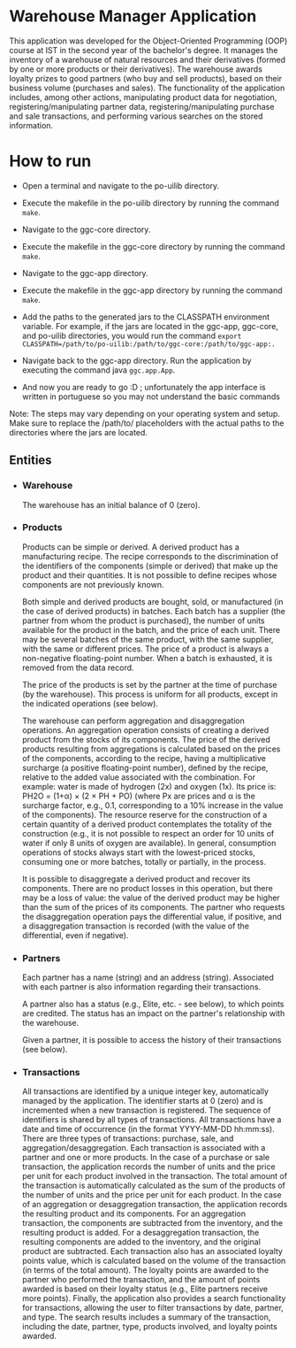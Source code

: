 # Warehouse Manager Application

This application was developed for the Object-Oriented Programming (OOP) course at IST in the second year of the bachelor's degree. It manages the inventory of a warehouse of natural resources and their derivatives (formed by one or more products or their derivatives). The warehouse awards loyalty prizes to good partners (who buy and sell products), based on their business volume (purchases and sales). The functionality of the application includes, among other actions, manipulating product data for negotiation, registering/manipulating partner data, registering/manipulating purchase and sale transactions, and performing various searches on the stored information.

# How to run

- Open a terminal and navigate to the po-uilib directory.
- Execute the makefile in the po-uilib directory by running the command `make`.

- Navigate to the ggc-core directory.
- Execute the makefile in the ggc-core directory by running the command `make`.

- Navigate to the ggc-app directory.
- Execute the makefile in the ggc-app directory by running the command `make`.

- Add the paths to the generated jars to the CLASSPATH environment variable. For example, if the jars are located in the ggc-app, ggc-core, and po-uilib directories, you would run the command `export CLASSPATH=/path/to/po-uilib:/path/to/ggc-core:/path/to/ggc-app:.`

- Navigate back to the ggc-app directory.
  Run the application by executing the command java `ggc.app.App`.

- And now you are ready to go :D ; unfortunately the app interface is written in portuguese so you may not understand the basic commands

Note: The steps may vary depending on your operating system and setup. Make sure to replace the /path/to/ placeholders with the actual paths to the directories where the jars are located.

## Entities

- ### Warehouse

  The warehouse has an initial balance of 0 (zero).

- ### Products

  Products can be simple or derived. A derived product has a manufacturing recipe. The recipe corresponds to the discrimination of the identifiers of the components (simple or derived) that make up the product and their quantities. It is not possible to define recipes whose components are not previously known.

  Both simple and derived products are bought, sold, or manufactured (in the case of derived products) in batches. Each batch has a supplier (the partner from whom the product is purchased), the number of units available for the product in the batch, and the price of each unit. There may be several batches of the same product, with the same supplier, with the same or different prices. The price of a product is always a non-negative floating-point number. When a batch is exhausted, it is removed from the data record.

  The price of the products is set by the partner at the time of purchase (by the warehouse). This process is uniform for all products, except in the indicated operations (see below).

  The warehouse can perform aggregation and disaggregation operations. An aggregation operation consists of creating a derived product from the stocks of its components. The price of the derived products resulting from aggregations is calculated based on the prices of the components, according to the recipe, having a multiplicative surcharge (a positive floating-point number), defined by the recipe, relative to the added value associated with the combination. For example: water is made of hydrogen (2x) and oxygen (1x). Its price is: PH2O = (1+α) × (2 × PH + PO) (where Px are prices and α is the surcharge factor, e.g., 0.1, corresponding to a 10% increase in the value of the components). The resource reserve for the construction of a certain quantity of a derived product contemplates the totality of the construction (e.g., it is not possible to respect an order for 10 units of water if only 8 units of oxygen are available). In general, consumption operations of stocks always start with the lowest-priced stocks, consuming one or more batches, totally or partially, in the process.

  It is possible to disaggregate a derived product and recover its components. There are no product losses in this operation, but there may be a loss of value: the value of the derived product may be higher than the sum of the prices of its components. The partner who requests the disaggregation operation pays the differential value, if positive, and a disaggregation transaction is recorded (with the value of the differential, even if negative).

- ### Partners

  Each partner has a name (string) and an address (string). Associated with each partner is also information regarding their transactions.

  A partner also has a status (e.g., Elite, etc. - see below), to which points are credited. The status has an impact on the partner's relationship with the warehouse.

  Given a partner, it is possible to access the history of their transactions (see below).

- ### Transactions
  All transactions are identified by a unique integer key, automatically managed by the application. The identifier starts at 0 (zero) and is incremented when a new transaction is registered. The sequence of identifiers is shared by all types of transactions. All transactions have a date and time of occurrence (in the format YYYY-MM-DD hh:mm:ss).
  There are three types of transactions: purchase, sale, and aggregation/desaggregation. Each transaction is associated with a partner and one or more products.
  In the case of a purchase or sale transaction, the application records the number of units and the price per unit for each product involved in the transaction. The total amount of the transaction is automatically calculated as the sum of the products of the number of units and the price per unit for each product.
  In the case of an aggregation or desaggregation transaction, the application records the resulting product and its components. For an aggregation transaction, the components are subtracted from the inventory, and the resulting product is added. For a desaggregation transaction, the resulting components are added to the inventory, and the original product are subtracted.
  Each transaction also has an associated loyalty points value, which is calculated based on the volume of the transaction (in terms of the total amount). The loyalty points are awarded to the partner who performed the transaction, and the amount of points awarded is based on their loyalty status (e.g., Elite partners receive more points).
  Finally, the application also provides a search functionality for transactions, allowing the user to filter transactions by date, partner, and type. The search results includes a summary of the transaction, including the date, partner, type, products involved, and loyalty points awarded.
